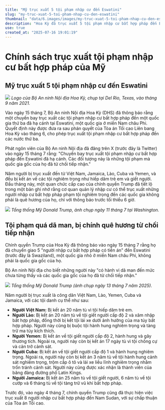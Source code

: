 ```yaml
---
title: "Mỹ trục xuất 5 tội phạm nhập cư đến Eswatini"
slug: "my-truc-xuat-5-toi-pham-nhap-cu-den-eswatini"
thumbnail: "data/6.images/images/my-truc-xuat-5-toi-pham-nhap-cu-den-eswatini.webp"
description: "Hoa Kỳ đã trục xuất 5 tội phạm nhập cư bất hợp pháp đến Eswatini sau khi các nước bản xứ từ chối tiếp nhận do tội ác nghiêm trọng. Trong số đó có người Việt Nam."
use: true
created_at: "2025-07-16 19:01:19"
---
```


# Chính sách trục xuất tội phạm nhập cư bất hợp pháp của Mỹ

## Mỹ trục xuất 5 tội phạm nhập cư đến Eswatini

![](/images/20250716-00000080-reut-000-1-view.webp)
_Logo của Bộ An ninh Nội địa Hoa Kỳ, chụp tại Del Rio, Texas, vào tháng 9 năm 2021._

Vào ngày 15 tháng 7, Bộ An ninh Nội địa Hoa Kỳ (DHS) đã thông báo rằng một chuyến bay trục xuất các tội phạm nhập cư bất hợp pháp đến một quốc gia thứ ba đã hạ cánh tại Eswatini, một quốc gia ở miền Nam châu Phi. Quyết định này được đưa ra sau phán quyết của Tòa án Tối cao Liên bang Hoa Kỳ vào tháng 6, cho phép trục xuất tội phạm nhập cư bất hợp pháp đến các nước thứ ba.

Phát ngôn viên của Bộ An ninh Nội địa đã đăng trên X (trước đây là Twitter) vào ngày 15 tháng 7 rằng: "Chuyến bay trục xuất tội phạm nhập cư bất hợp pháp đến Eswatini đã hạ cánh. Các đối tượng này là những tội phạm mà quốc gia gốc của họ đã từ chối tiếp nhận."

Năm người bị trục xuất đến từ Việt Nam, Jamaica, Lào, Cuba và Yemen, và đều bị kết án về các tội nghiêm trọng như hiếp dâm trẻ em và giết người. Đầu tháng này, một quan chức cấp cao của chính quyền Trump đã tiết lộ trong một bản ghi nhớ rằng cơ quan quản lý nhập cư có thể trục xuất những người nhập cư bất hợp pháp phạm tội nghiêm trọng đến các quốc gia không phải là quê hương của họ, chỉ với thông báo trước tối thiểu 6 giờ.

![](/images/20250716-00000050-jij-000-6-view.webp)
_Tổng thống Mỹ Donald Trump, ảnh chụp ngày 11 tháng 7 tại Washington._

## Tội phạm quá dã man, bị chính quê hương từ chối tiếp nhận

Chính quyền Trump của Hoa Kỳ đã thông báo vào ngày 15 tháng 7 rằng họ đã chuyển giao 5 "người nhập cư bất hợp pháp có tiền án" đến Eswatini (trước đây là Swaziland), một quốc gia nhỏ ở miền Nam châu Phi, không phải là quốc gia gốc của họ.

Bộ An ninh Nội địa cho biết những người này "có hành vi dã man đến mức chưa từng thấy và các quốc gia gốc của họ đã từ chối tiếp nhận."

![](/images/20250716-00000009-jij_afp-000-5-view.webp)
_Tổng thống Mỹ Donald Trump (ảnh chụp ngày 13 tháng 7 năm 2025)._

Năm người bị trục xuất là công dân Việt Nam, Lào, Yemen, Cuba và Jamaica, với các tội danh cụ thể như sau:

*   **Người Việt Nam:** Bị kết án 20 năm tù vì tội hiếp dâm trẻ em.
*   **Người Lào:** Bị kết án 20 năm tù về tội giết người cấp độ 2 và xâm nhập bất hợp pháp, đồng thời bị kết tội lái xe dưới ảnh hưởng của ma túy bất hợp pháp. Người này cũng bị buộc tội hành hung nghiêm trọng và tàng trữ ma túy kích thích.
*   **Người Yemen:** Bị kết án về tội giết người cấp độ 2, hành hung và gây thương tích. Ngoài ra, người này còn bị kết án 17 ngày tù vì tội chống cự và cản trở cảnh sát.
*   **Người Cuba:** Bị kết án về tội giết người cấp độ 1 và hành hung nghiêm trọng. Ngoài ra, người này còn bị kết án 3 năm tù về tội hành hung cảnh sát nghiêm trọng, trộm cắp ô tô và lái xe liều lĩnh nghiêm trọng nhằm trốn tránh cảnh sát. Người này cũng được xác nhận là thành viên của băng đảng đường phố Latin Kings.
*   **Người Jamaica:** Bị kết án 25 năm tù về tội giết người, 6 năm tù về tội cướp và 6 tháng tù về tội tàng trữ vũ khí bất hợp pháp.

Trước đó, vào ngày 4 tháng 7, chính quyền Trump cũng đã thực hiện việc trục xuất 8 người nhập cư bất hợp pháp đến Nam Sudan, với sự chấp thuận của Tòa án Tối cao.